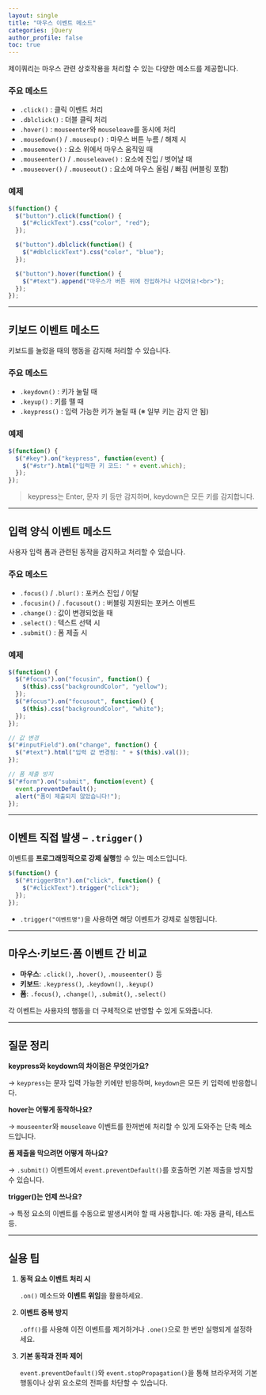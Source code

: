 ```yaml
---
layout: single
title: "마우스 이벤트 메소드"
categories: jQuery
author_profile: false
toc: true
---
```


제이쿼리는 마우스 관련 상호작용을 처리할 수 있는 다양한 메소드를 제공합니다.

### 주요 메소드

- `.click()` : 클릭 이벤트 처리
- `.dblclick()` : 더블 클릭 처리
- `.hover()` : `mouseenter`와 `mouseleave`를 동시에 처리
- `.mousedown()` / `.mouseup()` : 마우스 버튼 누름 / 해제 시
- `.mousemove()` : 요소 위에서 마우스 움직일 때
- `.mouseenter()` / `.mouseleave()` : 요소에 진입 / 벗어날 때
- `.mouseover()` / `.mouseout()` : 요소에 마우스 올림 / 빠짐 (버블링 포함)

### 예제

```jsx
$(function() {
  $("button").click(function() {
    $("#clickText").css("color", "red");
  });

  $("button").dblclick(function() {
    $("#dblclickText").css("color", "blue");
  });

  $("button").hover(function() {
    $("#text").append("마우스가 버튼 위에 진입하거나 나갔어요!<br>");
  });
});
```

------

## 키보드 이벤트 메소드

키보드를 눌렀을 때의 행동을 감지해 처리할 수 있습니다.

### 주요 메소드

- `.keydown()` : 키가 눌릴 때
- `.keyup()` : 키를 뗄 때
- `.keypress()` : 입력 가능한 키가 눌릴 때 (※ 일부 키는 감지 안 됨)

### 예제

```jsx
$(function() {
  $("#key").on("keypress", function(event) {
    $("#str").html("입력한 키 코드: " + event.which);
  });
});
```

> keypress는 Enter, 문자 키 등만 감지하며, keydown은 모든 키를 감지합니다.

------

## 입력 양식 이벤트 메소드

사용자 입력 폼과 관련된 동작을 감지하고 처리할 수 있습니다.

### 주요 메소드

- `.focus()` / `.blur()` : 포커스 진입 / 이탈
- `.focusin()` / `.focusout()` : 버블링 지원되는 포커스 이벤트
- `.change()` : 값이 변경되었을 때
- `.select()` : 텍스트 선택 시
- `.submit()` : 폼 제출 시

### 예제

```jsx
$(function() {
  $("#focus").on("focusin", function() {
    $(this).css("backgroundColor", "yellow");
  });
  $("#focus").on("focusout", function() {
    $(this).css("backgroundColor", "white");
  });
});

// 값 변경
$("#inputField").on("change", function() {
  $("#text").html("입력 값 변경됨: " + $(this).val());
});

// 폼 제출 방지
$("#form").on("submit", function(event) {
  event.preventDefault();
  alert("폼이 제출되지 않았습니다!");
});
```

------

## 이벤트 직접 발생 – `.trigger()`

이벤트를 **프로그래밍적으로 강제 실행**할 수 있는 메소드입니다.

```jsx
$(function() {
  $("#triggerBtn").on("click", function() {
    $("#clickText").trigger("click");
  });
});
```

- `.trigger("이벤트명")`을 사용하면 해당 이벤트가 강제로 실행됩니다.

------

## 마우스·키보드·폼 이벤트 간 비교

- **마우스**: `.click()`, `.hover()`, `.mouseenter()` 등
- **키보드**: `.keypress()`, `.keydown()`, `.keyup()`
- **폼**: `.focus()`, `.change()`, `.submit()`, `.select()`

각 이벤트는 사용자의 행동을 더 구체적으로 반영할 수 있게 도와줍니다.

------

## 질문 정리

**keypress와 keydown의 차이점은 무엇인가요?**

→ `keypress`는 문자 입력 가능한 키에만 반응하며, `keydown`은 모든 키 입력에 반응합니다.

**hover는 어떻게 동작하나요?**

→ `mouseenter`와 `mouseleave` 이벤트를 한꺼번에 처리할 수 있게 도와주는 단축 메소드입니다.

**폼 제출을 막으려면 어떻게 하나요?**

→ `.submit()` 이벤트에서 `event.preventDefault()`를 호출하면 기본 제출을 방지할 수 있습니다.

**trigger()는 언제 쓰나요?**

→ 특정 요소의 이벤트를 수동으로 발생시켜야 할 때 사용합니다. 예: 자동 클릭, 테스트 등.

------

## 실용 팁

1. **동적 요소 이벤트 처리 시**

   `.on()` 메소드와 **이벤트 위임**을 활용하세요.

2. **이벤트 중복 방지**

   `.off()`를 사용해 이전 이벤트를 제거하거나 `.one()`으로 한 번만 실행되게 설정하세요.

3. **기본 동작과 전파 제어**

   `event.preventDefault()`와 `event.stopPropagation()`을 통해 브라우저의 기본 행동이나 상위 요소로의 전파를 차단할 수 있습니다.
